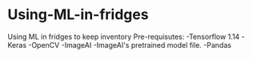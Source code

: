 # Using-ML-in-fridges
Using ML in fridges to keep inventory
Pre-requisutes:
-Tensorflow 1.14
-Keras
-OpenCV
-ImageAI
-ImageAI's pretrained model file.
-Pandas
